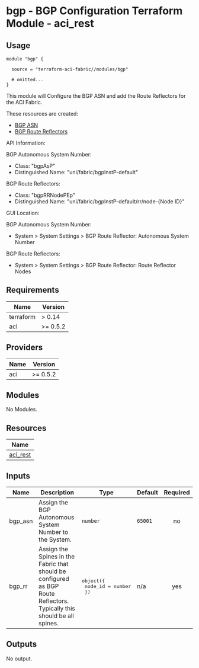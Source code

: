 # bgp - BGP Configuration Terraform Module - aci_rest

## Usage

```hcl
module "bgp" {

  source = "terraform-aci-fabric//modules/bgp"

  # omitted...
}
```

This module will Configure the BGP ASN and add the Route Reflectors for the ACI Fabric.

These resources are created:

* [BGP ASN](https://registry.terraform.io/providers/CiscoDevNet/aci/latest/docs/resources/rest)
* [BGP Route Reflectors](https://registry.terraform.io/providers/CiscoDevNet/aci/latest/docs/resources/rest)

API Information:

BGP Autonomous System Number:

* Class: "bgpAsP"
* Distinguished Name: "uni/fabric/bgpInstP-default"

BGP Route Reflectors:

* Class: "bgpRRNodePEp"
* Distinguished Name: "uni/fabric/bgpInstP-default/rr/node-{Node ID}"

GUI Location:

BGP Autonomous System Number:

* System > System Settings > BGP Route Reflector: Autonomous System Number

BGP Route Reflectors:

* System > System Settings > BGP Route Reflector: Route Reflector Nodes

<!-- BEGINNING OF PRE-COMMIT-TERRAFORM DOCS HOOK -->
## Requirements

| Name | Version |
|------|---------|
| terraform | > 0.14 |
| aci | >= 0.5.2 |

## Providers

| Name | Version |
|------|---------|
| aci | >= 0.5.2 |

## Modules

No Modules.

## Resources

| Name |
|------|
| [aci_rest](https://registry.terraform.io/providers/ciscodevnet/aci/0.5.2/docs/resources/rest) |

## Inputs

| Name | Description | Type | Default | Required |
|------|-------------|------|---------|:--------:|
| bgp\_asn | Assign the BGP Autonomous System Number to the System. | `number` | `65001` | no |
| bgp\_rr | Assign the Spines in the Fabric that should be configured as BGP Route Reflectors.  Typically this should be all spines. | <pre>object({<br>    node_id = number<br>  })</pre> | n/a | yes |

## Outputs

No output.
<!-- END OF PRE-COMMIT-TERRAFORM DOCS HOOK -->